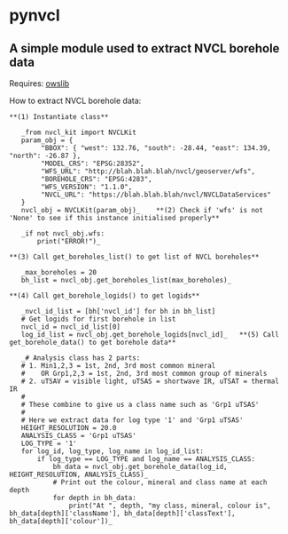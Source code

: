 pynvcl
======

## A simple module used to extract NVCL borehole data

Requires:  [owslib](https://github.com/geopython/OWSLib)

How to extract NVCL borehole data:

    **(1) Instantiate class**

       _from nvcl_kit import NVCLKit
       param_obj = {
            "BBOX": { "west": 132.76, "south": -28.44, "east": 134.39, "north": -26.87 },
            "MODEL_CRS": "EPSG:28352",
            "WFS_URL": "http://blah.blah.blah/nvcl/geoserver/wfs",
            "BOREHOLE_CRS": "EPSG:4283",
            "WFS_VERSION": "1.1.0",
            "NVCL_URL": "https://blah.blah.blah/nvcl/NVCLDataServices"
       }
       nvcl_obj = NVCLKit(param_obj)_    **(2) Check if 'wfs' is not 'None' to see if this instance initialised properly**

       _if not nvcl_obj.wfs:
           print("ERROR!")_

    **(3) Call get_boreholes_list() to get list of NVCL boreholes**

       _max_boreholes = 20
       bh_list = nvcl_obj.get_boreholes_list(max_boreholes)_

    **(4) Call get_borehole_logids() to get logids**

       _nvcl_id_list = [bh['nvcl_id'] for bh in bh_list]
       # Get logids for first borehole in list
       nvcl_id = nvcl_id_list[0]
       log_id_list = nvcl_obj.get_borehole_logids[nvcl_id]_   **(5) Call get_borehole_data() to get borehole data**

       _# Analysis class has 2 parts:
       # 1. Min1,2,3 = 1st, 2nd, 3rd most common mineral
       #    OR Grp1,2,3 = 1st, 2nd, 3rd most common group of minerals
       # 2. uTSAV = visible light, uTSAS = shortwave IR, uTSAT = thermal IR
       #
       # These combine to give us a class name such as 'Grp1 uTSAS'
       #
       # Here we extract data for log type '1' and 'Grp1 uTSAS'
       HEIGHT_RESOLUTION = 20.0
       ANALYSIS_CLASS = 'Grp1 uTSAS'
       LOG_TYPE = '1'
       for log_id, log_type, log_name in log_id_list:
           if log_type == LOG_TYPE and log_name == ANALYSIS_CLASS:
               bh_data = nvcl_obj.get_borehole_data(log_id, HEIGHT_RESOLUTION, ANALYSIS_CLASS)_
               # Print out the colour, mineral and class name at each depth
               for depth in bh_data:
                   print("At ", depth, "my class, mineral, colour is", bh_data[depth]['className'], bh_data[depth]['classText'], bh_data[depth]['colour'])_



       

       
       




